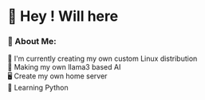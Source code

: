 # 🚀 Hey ! Will here
### 💫 About Me:
💾 I'm currently creating my own custom Linux distribution<br>🧠 Making my own lIama3 based AI<br>🖥️ Create my own home server<br>🐍 Learning Python<br>
